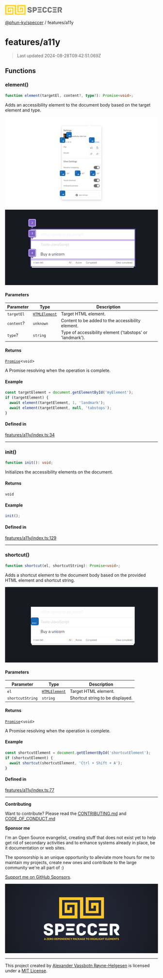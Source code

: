<div>
  <img alt="SPECCER logo" src="https://raw.githubusercontent.com/phun-ky/speccer/main/public/logo-speccer-horizontal-colored-package.svg?raw=true" style="max-height:32px;" />
</div>

[@phun-ky/speccer](../README.md) / features/a11y

# features/a11y

> Last updated 2024-08-28T09:42:51.069Z

## Functions

### element()

```ts
function element(targetEl, content?, type?): Promise<void>;
```

Adds an accessibility element to the document body based on the target element and type.

![Screenshot of speccer a11y tab stops in use](https://github.com/phun-ky/speccer/blob/main/public/speccer-a11y-tabstops-light.png?raw=true)
![Screenshot of speccer a11y landmark in use](https://github.com/phun-ky/speccer/blob/main/public/a11y-landmark.png?raw=true)

#### Parameters

| Parameter  | Type                                                                    | Description                                               |
| ---------- | ----------------------------------------------------------------------- | --------------------------------------------------------- |
| `targetEl` | [`HTMLElement`](https://developer.mozilla.org/docs/Web/API/HTMLElement) | Target HTML element.                                      |
| `content`? | `unknown`                                                               | Content to be added to the accessibility element.         |
| `type`?    | `string`                                                                | Type of accessibility element ('tabstops' or 'landmark'). |

#### Returns

[`Promise`](https://developer.mozilla.org/docs/Web/JavaScript/Reference/Global_Objects/Promise)\<`void`>

A Promise resolving when the operation is complete.

#### Example

```ts
const targetElement = document.getElementById('myElement');
if (targetElement) {
  await element(targetElement, 1, 'landmark');
  await element(targetElement, null, 'tabstops');
}
```

#### Defined in

[features/a11y/index.ts:34](https://github.com/phun-ky/speccer/blob/main/src/features/a11y/index.ts#L34)

---

### init()

```ts
function init(): void;
```

Initializes the accessibility elements on the document.

#### Returns

`void`

#### Example

```ts
init();
```

#### Defined in

[features/a11y/index.ts:129](https://github.com/phun-ky/speccer/blob/main/src/features/a11y/index.ts#L129)

---

### shortcut()

```ts
function shortcut(el, shortcutString): Promise<void>;
```

Adds a shortcut element to the document body based on the provided HTML element and shortcut string.

![Screenshot of speccer a11y shortcuts in use](https://github.com/phun-ky/speccer/blob/main/public/a11y-shortcut.png?raw=true)

#### Parameters

| Parameter        | Type                                                                    | Description                      |
| ---------------- | ----------------------------------------------------------------------- | -------------------------------- |
| `el`             | [`HTMLElement`](https://developer.mozilla.org/docs/Web/API/HTMLElement) | Target HTML element.             |
| `shortcutString` | `string`                                                                | Shortcut string to be displayed. |

#### Returns

[`Promise`](https://developer.mozilla.org/docs/Web/JavaScript/Reference/Global_Objects/Promise)\<`void`>

A Promise resolving when the operation is complete.

#### Example

```ts
const shortcutElement = document.getElementById('shortcutElement');
if (shortcutElement) {
  await shortcut(shortcutElement, 'Ctrl + Shift + A');
}
```

#### Defined in

[features/a11y/index.ts:77](https://github.com/phun-ky/speccer/blob/main/src/features/a11y/index.ts#L77)

---

**Contributing**

Want to contribute? Please read the [CONTRIBUTING.md](https://github.com/phun-ky/speccer/blob/main/CONTRIBUTING.md) and [CODE_OF_CONDUCT.md](https://github.com/phun-ky/speccer/blob/main/CODE_OF_CONDUCT.md)

**Sponsor me**

I'm an Open Source evangelist, creating stuff that does not exist yet to help get rid of secondary activities and to enhance systems already in place, be it documentation or web sites.

The sponsorship is an unique opportunity to alleviate more hours for me to maintain my projects, create new ones and contribute to the large community we're all part of :)

[Support me on GitHub Sponsors](https://github.com/sponsors/phun-ky).

![Speccer banner, with logo and slogan: A zero dependency package to highlight elements](https://github.com/phun-ky/speccer/blob/main/public/speccer-banner.png?raw=true)

---

This project created by [Alexander Vassbotn Røyne-Helgesen](http://phun-ky.net) is licensed under a [MIT License](https://choosealicense.com/licenses/mit/).
